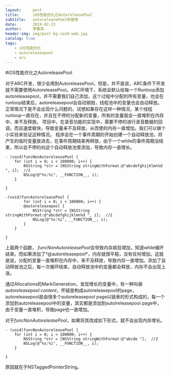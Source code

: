 ```yaml
---
layout:     post
title:      iOS性能优化之AutoreleasePool
subtitle:   autoreleasePool的使用
date:       2019-02-23
author:     李鲁宾
header-img: img/post-bg-ios9-web.jpg
catalog: true
tags:
    - iOS性能优化
    - autoreleasepool
    - arc
---
```


#iOS性能优化之AutoreleasePool

对于ARC开发，很少会用到AutoreleasePool，但是，并不是说，ARC条件下开发就不需要使用AutoreleasePool。ARC环境下，系统会默认给每一个Runloop添加autoreleasepool，并不需要我们自己添加，这个过程中分配的所有变量，也会在runloop结束后，autoreleasepool会自动销毁，线程池中的变量也会自动释放。正常情况下是不会出现什么问题的，试想如果存在这样一种情况，某个线程runloop一直存在，并且在不停的分配新的变量，所有的变量就会一直堆积在内存中，来不及释放。
项目中，在录音功能的实现中，需要不停的进行录音数据的回调，而且速度极快，导致变量来不及释放，从而使的内存一直增加。我们可以做个小实验来验证这种情况。
程序会在一个事件周期的开始创建一个自动释放池，将产生的临时变量放进去，在事件周期结束再释放，由于一个while的事件周期没结束，所以会不停的向这个自动释放池里添加，导致内存一直增长。

```
- (void)funcNonAutoreleasePool {
    for (int i = 0; i < 100000; i++) {
        NSString *str = [NSString stringWithFormat:@"abcdefghijklmn%d ", i];  //2
        NSLog(@"%s:%i", __FUNCTION__, i);
    }

}

-(void)funcAutoreleasePool {
        for (int i = 0; i < 100000; i++) {
        @autoreleasepool {
            NSString *str = [NSString stringWithFormat:@"abcdefghijklmn%d ", i];  //2
            NSLog(@"%s:%i", __FUNCTION__, i);
        }
    }

}
```

上面两个函数， *funcNonAutoreleasePool*会导致内存疯狂增加，知道while循环结束。而如果添加了*@autoreleasepool*，内存就很平稳，没有任何增加。这就是说，分配的变量一直堆积在内存中，来不及释放，导致内存一直增加。添加了自动释放池之后，每一次循环结束，自动释放池中的变量都会释放，内存不会出现上涨。

通过Allocations的MarkGeneration，发现增长的变量中，有一种叫做*autoreleasepool content*，怀疑是构成autoreleasepool的page，autoreleasepool是由很多个autoreleasepool page以链表的形式构成的，每一个添加到autoreleasepool中的变量，其实都是添加到autolreleasepool page中，由于变量一直堆积，导致page也一直增加。

对于*funcNonAutoreleasePool*，如果将其改成如下形式，就不会出现内存增长。
```
- (void)funcNonAutoreleasePool {
    for (int i = 0; i < 100000; i++) {
        NSString *str = [NSString stringWithFormat:@"abcde "];  //2
        NSLog(@"%s:%i", __FUNCTION__, i);
    }

}
```
原因就在于NSTaggedPointerString。


